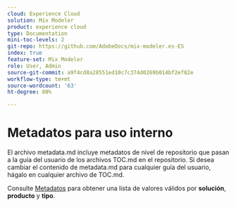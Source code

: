 ```yaml
---
cloud: Experience Cloud
solution: Mix Modeler
product: experience cloud
type: Documentation
mini-toc-levels: 2
git-repo: https://github.com/AdobeDocs/mix-modeler.es-ES
index: true
feature-set: Mix Modeler
role: User, Admin
source-git-commit: a9f4cd8a28551ed10c7c374d0269b014bf2ef82e
workflow-type: tm+mt
source-wordcount: '63'
ht-degree: 80%

---
```



# Metadatos para uso interno

El archivo metadata.md incluye metadatos de nivel de repositorio que pasan a la guía del usuario de los archivos TOC.md en el repositorio. Si desea cambiar el contenido de metadata.md para cualquier guía del usuario, hágalo en cualquier archivo de TOC.md.

Consulte [Metadatos](https://experienceleague.adobe.com/docs/authoring-guide-exl/using/editing/user-guide-setup/metadata.html) para obtener una lista de valores válidos por **solución**, **producto** y **tipo**.

